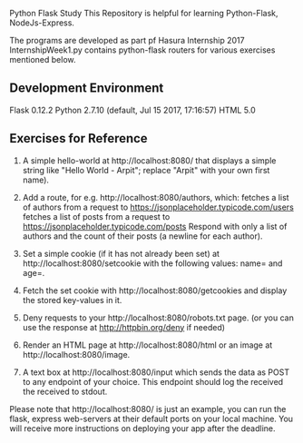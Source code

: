 Python Flask Study
This Repository is helpful for learning Python-Flask, NodeJs-Express.

The programs are developed as part pf Hasura Internship 2017
InternshipWeek1.py contains python-flask routers for various exercises mentioned below.

Development Environment
-----------------------
Flask 0.12.2
Python 2.7.10 (default, Jul 15 2017, 17:16:57)
HTML 5.0

Exercises for Reference
------------------------
1) A simple hello-world at http://localhost:8080/ that displays a simple string like "Hello World - Arpit"; replace "Arpit" with your own first name).

2) Add a route, for e.g. http://localhost:8080/authors, which:
fetches a list of authors from a request to https://jsonplaceholder.typicode.com/users
fetches a list of posts from a request to https://jsonplaceholder.typicode.com/posts
Respond with only a list of authors and the count of their posts (a newline for each author).

3) Set a simple cookie (if it has not already been set) at http://localhost:8080/setcookie with the following values: name=<your-first-name> and age=<your-age>.

4) Fetch the set cookie with http://localhost:8080/getcookies and display the stored key-values in it.

5) Deny requests to your http://localhost:8080/robots.txt page. (or you can use the response at http://httpbin.org/deny if needed)

6) Render an HTML page at http://localhost:8080/html or an image at http://localhost:8080/image.

7) A text box at http://localhost:8080/input which sends the data as POST to any endpoint of your choice. This endpoint should log the received the received to stdout.

Please note that http://localhost:8080/ is just an example, you can run the flask, express web-servers at their default ports on your local machine. You will receive more instructions on deploying your app after the deadline.